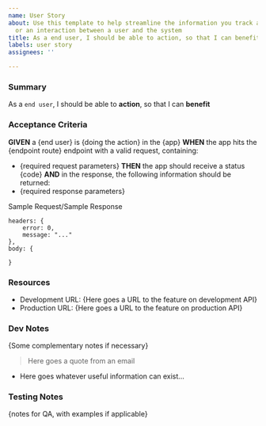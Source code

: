 ```yaml
---
name: User Story
about: Use this template to help streamline the information you track about a functionality
  or an interaction between a user and the system
title: As a end user, I should be able to action, so that I can benefit
labels: user story
assignees: ''

---
```


### Summary

As a `end user`, I should be able to **action**, so that I can **benefit**

### Acceptance Criteria
**GIVEN** a {end user} is {doing the action} in the {app}
**WHEN** the app hits the {endpoint route} endpoint with a valid request, containing:
-  {required request parameters}
**THEN** the app should receive a status {code}
**AND** in the response, the following information should be returned: 
-  {required response parameters}

Sample Request/Sample Response
```
headers: {
    error: 0,
    message: "..."
},
body: {
    
}
```

### Resources

-  Development URL: {Here goes a URL to the feature on development API}
-  Production URL: {Here goes a URL to the feature on production API}

### Dev Notes
{Some complementary notes if necessary}

> Here goes a quote from an email
-  Here goes whatever useful information can exist…

### Testing Notes 

{notes for QA, with examples if applicable}
